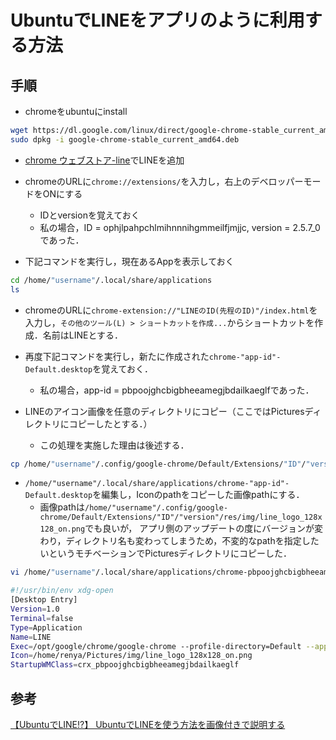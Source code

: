 # UbuntuでLINEをアプリのように利用する方法

## 手順

- chromeをubuntuにinstall

```sh
wget https://dl.google.com/linux/direct/google-chrome-stable_current_amd64.deb
sudo dpkg -i google-chrome-stable_current_amd64.deb

```
 
- [chrome ウェブストア-line](https://chrome.google.com/webstore/search/line?hl=ja)でLINEを追加

- chromeのURLに`chrome://extensions/`を入力し，右上のデベロッパーモードをONにする
  - IDとversionを覚えておく
  - 私の場合，ID = ophjlpahpchlmihnnnihgmmeilfjmjjc, version = 2.5.7_0であった．
    
- 下記コマンドを実行し，現在あるAppを表示しておく

```sh
cd /home/"username"/.local/share/applications
ls
```

- chromeのURLに`chrome-extension://"LINEのID(先程のID)"/index.html`を入力し，`その他のツール(L) > ショートカットを作成...`からショートカットを作成．名前はLINEとする．

- 再度下記コマンドを実行し，新たに作成された`chrome-"app-id"-Default.desktop`を覚えておく．
  - 私の場合，app-id = pbpoojghcbigbheeamegjbdailkaeglfであった．

- LINEのアイコン画像を任意のディレクトリにコピー（ここではPicturesディレクトリにコピーしたとする．）
  - この処理を実施した理由は後述する．

```sh
cp /home/"username"/.config/google-chrome/Default/Extensions/"ID"/"version"/res/img/line_logo_128x128_on.png ~/Pictures/
```

- `/home/"username"/.local/share/applications/chrome-"app-id"-Default.desktop`を編集し，Iconのpathをコピーした画像pathにする．
  - 画像pathは`/home/"username"/.config/google-chrome/Default/Extensions/"ID"/"version"/res/img/line_logo_128x128_on.png`でも良いが，
  アプリ側のアップデートの度にバージョンが変わり，ディレクトリ名も変わってしまうため，不変的なpathを指定したいというモチベーションでPicturesディレクトリにコピーした．

```sh
vi /home/"username"/.local/share/applications/chrome-pbpoojghcbigbheeamegjbdailkaeglf-Default.desktop

#!/usr/bin/env xdg-open
[Desktop Entry]
Version=1.0
Terminal=false
Type=Application
Name=LINE
Exec=/opt/google/chrome/google-chrome --profile-directory=Default --app-id=pbpoojghcbigbheeamegjbdailkaeglf
Icon=/home/renya/Pictures/img/line_logo_128x128_on.png
StartupWMClass=crx_pbpoojghcbigbheeamegjbdailkaeglf

```

## 参考

[【UbuntuでLINE!?】 UbuntuでLINEを使う方法を画像付きで説明する](https://qiita.com/north_redwing/items/357bf0cfbc17990a5276)

